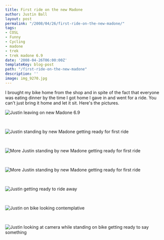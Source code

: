 ```yaml
---
title: First ride on the new Madone
author: Justin Ball
layout: post
permalink: "/2008/04/26/first-ride-on-the-new-madone/"
tags:
- COSL
- Funny
- Cycling
- madone
- trek
- trek madone 6.9
date: '2008-04-26T06:00:00Z'
templateKey: blog-post
path: "/first-ride-on-the-new-madone"
description: ''
image: img_9270.jpg
---
```


I brought my bike home from the shop and in spite of the fact that everyone was eating dinner by the time I got home I gave in and went for a ride. You can't just bring it home and let it sit. Here's the pictures.


<div class="image-grid">
  <div class="post-images">
    <img src="img_9270.jpg" alt="Justin leaving on new Madone 6.9" />
    <p class="caption">&nbsp;</p>
  </div>
  <div class="post-images">
    <img src="img_9264.jpg" alt="Justin standing by new Madone getting ready for first ride" />
    <p class="caption">&nbsp;</p>
  </div>
  <div class="post-images">
    <img src="img_9265.jpg" alt="More Justin standing by new Madone getting ready for first ride" />
    <p class="caption">&nbsp;</p>
  </div>
  <div class="post-images">
    <img src="img_9266.jpg" alt="More Justin standing by new Madone getting ready for first ride" />
    <p class="caption">&nbsp;</p>
  </div>
  <div class="post-images">
    <img src="img_9267.jpg" alt="Justin getting ready to ride away" />
    <p class="caption">&nbsp;</p>
  </div>
  <div class="post-images">
    <img src="img_9268.jpg" alt="Justin on bike looking contemplative" />
    <p class="caption">&nbsp;</p>
  </div>
  <div class="post-images">
    <img src="img_9269.jpg" alt="Justin looking at camera while standing on bike getting ready to say something" />
    <p class="caption">&nbsp;</p>
  </div>
</div>
